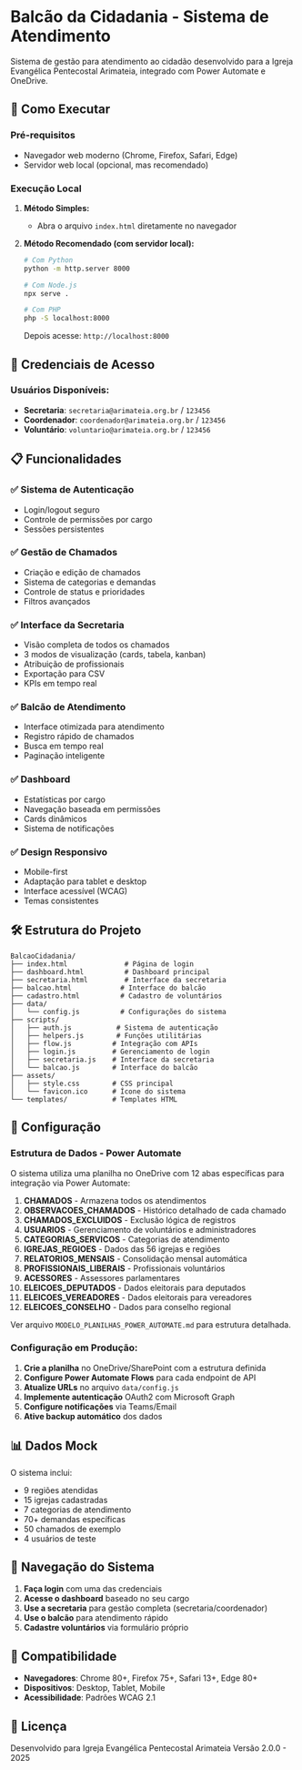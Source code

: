 # Balcão da Cidadania - Sistema de Atendimento

Sistema de gestão para atendimento ao cidadão desenvolvido para a Igreja Evangélica Pentecostal Arimateia, integrado com Power Automate e OneDrive.

## 🚀 Como Executar

### Pré-requisitos
- Navegador web moderno (Chrome, Firefox, Safari, Edge)
- Servidor web local (opcional, mas recomendado)

### Execução Local

1. **Método Simples:**
   - Abra o arquivo `index.html` diretamente no navegador

2. **Método Recomendado (com servidor local):**
   ```bash
   # Com Python
   python -m http.server 8000
   
   # Com Node.js
   npx serve .
   
   # Com PHP
   php -S localhost:8000
   ```
   Depois acesse: `http://localhost:8000`

## 🔐 Credenciais de Acesso

### Usuários Disponíveis:

- **Secretaria**: `secretaria@arimateia.org.br` / `123456`
- **Coordenador**: `coordenador@arimateia.org.br` / `123456`
- **Voluntário**: `voluntario@arimateia.org.br` / `123456`

## 📋 Funcionalidades

### ✅ Sistema de Autenticação
- Login/logout seguro
- Controle de permissões por cargo
- Sessões persistentes

### ✅ Gestão de Chamados
- Criação e edição de chamados
- Sistema de categorias e demandas
- Controle de status e prioridades
- Filtros avançados

### ✅ Interface da Secretaria
- Visão completa de todos os chamados
- 3 modos de visualização (cards, tabela, kanban)
- Atribuição de profissionais
- Exportação para CSV
- KPIs em tempo real

### ✅ Balcão de Atendimento
- Interface otimizada para atendimento
- Registro rápido de chamados
- Busca em tempo real
- Paginação inteligente

### ✅ Dashboard
- Estatísticas por cargo
- Navegação baseada em permissões
- Cards dinâmicos
- Sistema de notificações

### ✅ Design Responsivo
- Mobile-first
- Adaptação para tablet e desktop
- Interface acessível (WCAG)
- Temas consistentes

## 🛠️ Estrutura do Projeto

```
BalcaoCidadania/
├── index.html              # Página de login
├── dashboard.html          # Dashboard principal
├── secretaria.html         # Interface da secretaria
├── balcao.html            # Interface do balcão
├── cadastro.html          # Cadastro de voluntários
├── data/
│   └── config.js          # Configurações do sistema
├── scripts/
│   ├── auth.js           # Sistema de autenticação
│   ├── helpers.js        # Funções utilitárias
│   ├── flow.js          # Integração com APIs
│   ├── login.js         # Gerenciamento de login
│   ├── secretaria.js    # Interface da secretaria
│   └── balcao.js        # Interface do balcão
├── assets/
│   ├── style.css        # CSS principal
│   └── favicon.ico      # Ícone do sistema
└── templates/           # Templates HTML
```

## 🔧 Configuração

### Estrutura de Dados - Power Automate

O sistema utiliza uma planilha no OneDrive com 12 abas específicas para integração via Power Automate:

1. **CHAMADOS** - Armazena todos os atendimentos
2. **OBSERVACOES_CHAMADOS** - Histórico detalhado de cada chamado
3. **CHAMADOS_EXCLUIDOS** - Exclusão lógica de registros
4. **USUARIOS** - Gerenciamento de voluntários e administradores
5. **CATEGORIAS_SERVICOS** - Categorias de atendimento
6. **IGREJAS_REGIOES** - Dados das 56 igrejas e regiões
7. **RELATORIOS_MENSAIS** - Consolidação mensal automática
8. **PROFISSIONAIS_LIBERAIS** - Profissionais voluntários
9. **ACESSORES** - Assessores parlamentares
10. **ELEICOES_DEPUTADOS** - Dados eleitorais para deputados
11. **ELEICOES_VEREADORES** - Dados eleitorais para vereadores
12. **ELEICOES_CONSELHO** - Dados para conselho regional

Ver arquivo `MODELO_PLANILHAS_POWER_AUTOMATE.md` para estrutura detalhada.

### Configuração em Produção:

1. **Crie a planilha** no OneDrive/SharePoint com a estrutura definida
2. **Configure Power Automate Flows** para cada endpoint de API
3. **Atualize URLs** no arquivo `data/config.js`
4. **Implemente autenticação** OAuth2 com Microsoft Graph
5. **Configure notificações** via Teams/Email
6. **Ative backup automático** dos dados

## 📊 Dados Mock

O sistema inclui:
- 9 regiões atendidas
- 15 igrejas cadastradas
- 7 categorias de atendimento
- 70+ demandas específicas
- 50 chamados de exemplo
- 4 usuários de teste

## 🎯 Navegação do Sistema

1. **Faça login** com uma das credenciais
2. **Acesse o dashboard** baseado no seu cargo
3. **Use a secretaria** para gestão completa (secretaria/coordenador)
4. **Use o balcão** para atendimento rápido
5. **Cadastre voluntários** via formulário próprio

## 📱 Compatibilidade

- **Navegadores**: Chrome 80+, Firefox 75+, Safari 13+, Edge 80+
- **Dispositivos**: Desktop, Tablet, Mobile
- **Acessibilidade**: Padrões WCAG 2.1

## 📄 Licença

Desenvolvido para Igreja Evangélica Pentecostal Arimateia
Versão 2.0.0 - 2025
